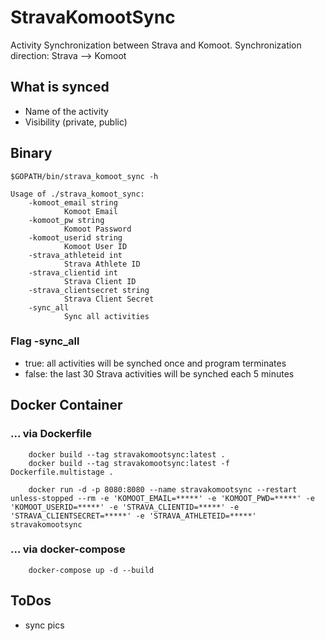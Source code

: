 # StravaKomootSync

Activity Synchronization between Strava and Komoot.
Synchronization direction: Strava --> Komoot

## What is synced
- Name of the activity
- Visibility (private, public)

## Binary

    $GOPATH/bin/strava_komoot_sync -h

    Usage of ./strava_komoot_sync:
        -komoot_email string
                Komoot Email
        -komoot_pw string
                Komoot Password
        -komoot_userid string
                Komoot User ID
        -strava_athleteid int
                Strava Athlete ID
        -strava_clientid int
                Strava Client ID
        -strava_clientsecret string
                Strava Client Secret
        -sync_all
                Sync all activities

### Flag -sync_all
- true:  all activities will be synched once and program terminates
- false: the last 30 Strava activities will be synched each 5 minutes

## Docker Container
### ... via Dockerfile
        docker build --tag stravakomootsync:latest .
        docker build --tag stravakomootsync:latest -f Dockerfile.multistage .

        docker run -d -p 8080:8080 --name stravakomootsync --restart unless-stopped --rm -e 'KOMOOT_EMAIL=*****' -e 'KOMOOT_PWD=*****' -e 'KOMOOT_USERID=*****' -e 'STRAVA_CLIENTID=*****' -e 'STRAVA_CLIENTSECRET=*****' -e 'STRAVA_ATHLETEID=*****' stravakomootsync

### ... via docker-compose
        docker-compose up -d --build

## ToDos
- sync pics
